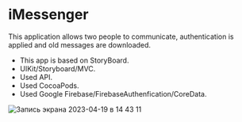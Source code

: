 # iMessenger
This application allows two people to communicate, authentication is applied and old messages are downloaded.
- This app is based on StoryBoard. 
- UIKit/Storyboard/MVC.
- Used API.
- Used CocoaPods.
- Used Google Firebase/FirebaseAuthenfication/CoreData.

![Запись экрана 2023-04-19 в 14 43 11](https://user-images.githubusercontent.com/122404100/233069342-818353c7-c226-4e0b-94c3-b575a3f7bab7.gif)
